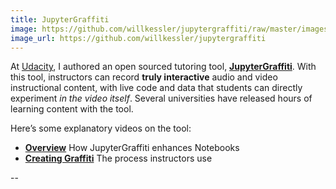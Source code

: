 ```yaml
---
title: JupyterGraffiti
image: https://github.com/willkessler/jupytergraffiti/raw/master/images/tutorial/graffitiMoviePlay1.gif
image_url: https://github.com/willkessler/jupytergraffiti
---
```


At [Udacity](https://www.udacity.com/), I authored an open sourced
  tutoring tool,
  [**JupyterGraffiti**](https://github.com/willkessler/jupytergraffiti). With
  this tool, instructors can record **truly interactive** audio and
  video instructional content, with live code and data that students
  can directly experiment _in the video itself_. Several universities
  have released hours of learning content with the tool.  
  
Here’s some explanatory videos on the tool:

- **[Overview](https://youtu.be/3hGD0PiPuhI?si=c0pDt8yD8laFMuxD)** How JupyterGraffiti enhances Notebooks
- **[Creating Graffiti](https://youtu.be/8gDmr5MiIVA?si=cw-_bzBnik1PDb98)**  The process instructors use
    
--
